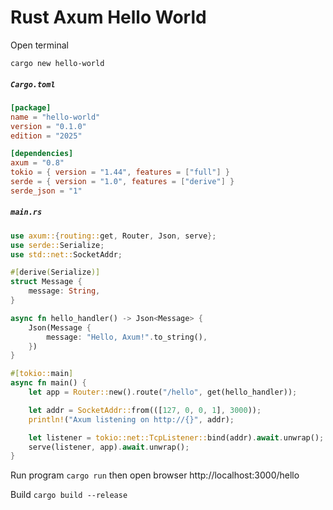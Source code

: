 # Rust Axum Hello World

Open terminal

<code>cargo new hello-world</code>

<h5><strong><code>Cargo.toml</code></strong></h5>

```toml
[package]
name = "hello-world"
version = "0.1.0"
edition = "2025"

[dependencies]
axum = "0.8"
tokio = { version = "1.44", features = ["full"] }
serde = { version = "1.0", features = ["derive"] }
serde_json = "1"
```

<h5><strong><code>main.rs</code></strong></h5>

```rust
use axum::{routing::get, Router, Json, serve};
use serde::Serialize;
use std::net::SocketAddr;

#[derive(Serialize)]
struct Message {
    message: String,
}

async fn hello_handler() -> Json<Message> {
    Json(Message {
        message: "Hello, Axum!".to_string(),
    })
}

#[tokio::main]
async fn main() {
    let app = Router::new().route("/hello", get(hello_handler));

    let addr = SocketAddr::from(([127, 0, 0, 1], 3000));
    println!("Axum listening on http://{}", addr);

    let listener = tokio::net::TcpListener::bind(addr).await.unwrap();
    serve(listener, app).await.unwrap();
}
```

Run program <code>cargo run</code> then open browser http://localhost:3000/hello

Build <code>cargo build --release</code>
